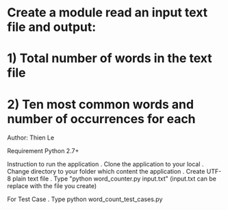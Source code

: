 # Create a module read an input text file and output:
# 1) Total number of words in the text file
# 2) Ten most common words and number of occurrences for each

Author: Thien Le

Requirement
    Python 2.7+

Instruction to run the application
    . Clone the application to your local
    . Change directory to your folder which content the application
    . Create UTF-8 plain text file
    . Type "python word_counter.py input.txt" (input.txt can be replace with the file you create)

For Test Case
    . Type python word_count_test_cases.py 
